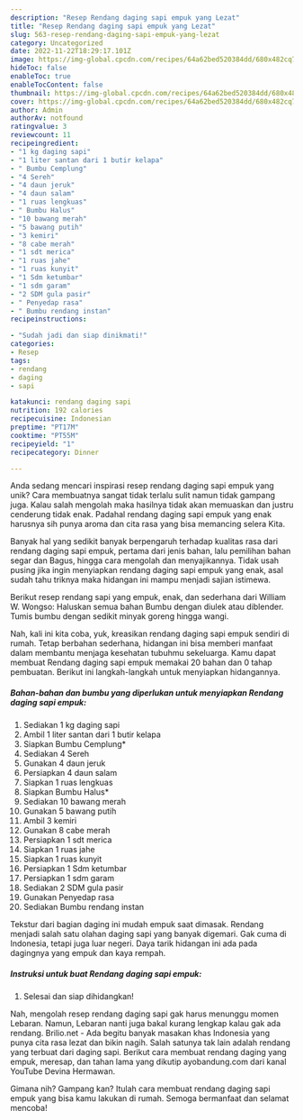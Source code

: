 ```yaml
---
description: "Resep Rendang daging sapi empuk yang Lezat"
title: "Resep Rendang daging sapi empuk yang Lezat"
slug: 563-resep-rendang-daging-sapi-empuk-yang-lezat
category: Uncategorized
date: 2022-11-22T18:29:17.101Z
image: https://img-global.cpcdn.com/recipes/64a62bed520384dd/680x482cq70/rendang-daging-sapi-empuk-foto-resep-utama.jpg
hideToc: false
enableToc: true
enableTocContent: false
thumbnail: https://img-global.cpcdn.com/recipes/64a62bed520384dd/680x482cq70/rendang-daging-sapi-empuk-foto-resep-utama.jpg
cover: https://img-global.cpcdn.com/recipes/64a62bed520384dd/680x482cq70/rendang-daging-sapi-empuk-foto-resep-utama.jpg
author: Admin
authorAv: notfound
ratingvalue: 3
reviewcount: 11
recipeingredient:
- "1 kg daging sapi"
- "1 liter santan dari 1 butir kelapa"
- " Bumbu Cemplung"
- "4 Sereh"
- "4 daun jeruk"
- "4 daun salam"
- "1 ruas lengkuas"
- " Bumbu Halus"
- "10 bawang merah"
- "5 bawang putih"
- "3 kemiri"
- "8 cabe merah"
- "1 sdt merica"
- "1 ruas jahe"
- "1 ruas kunyit"
- "1 Sdm ketumbar"
- "1 sdm garam"
- "2 SDM gula pasir"
- " Penyedap rasa"
- " Bumbu rendang instan"
recipeinstructions:

- "Sudah jadi dan siap dinikmati!"
categories:
- Resep
tags:
- rendang
- daging
- sapi

katakunci: rendang daging sapi 
nutrition: 192 calories
recipecuisine: Indonesian
preptime: "PT17M"
cooktime: "PT55M"
recipeyield: "1"
recipecategory: Dinner

---
```





Anda sedang mencari inspirasi resep rendang daging sapi empuk yang unik? Cara membuatnya sangat tidak terlalu sulit namun tidak gampang juga. Kalau salah mengolah maka hasilnya tidak akan memuaskan dan justru cenderung tidak enak. Padahal rendang daging sapi empuk yang enak harusnya sih punya aroma dan cita rasa yang bisa memancing selera Kita.





Banyak hal yang sedikit banyak berpengaruh terhadap kualitas rasa dari rendang daging sapi empuk, pertama dari jenis bahan, lalu pemilihan bahan segar dan Bagus, hingga cara mengolah dan menyajikannya. Tidak usah pusing jika ingin menyiapkan rendang daging sapi empuk yang enak,      asal sudah tahu triknya maka hidangan ini mampu menjadi sajian istimewa.














Berikut resep rendang sapi yang empuk, enak, dan sederhana dari William W. Wongso: Haluskan semua bahan Bumbu dengan diulek atau diblender. Tumis bumbu dengan sedikit minyak goreng hingga wangi.






Nah, kali ini kita coba, yuk, kreasikan rendang daging sapi empuk sendiri di rumah. Tetap berbahan sederhana, hidangan ini bisa memberi manfaat dalam membantu menjaga kesehatan tubuhmu sekeluarga. Kamu dapat membuat Rendang daging sapi empuk memakai 20 bahan dan 0 tahap pembuatan. Berikut ini langkah-langkah untuk menyiapkan hidangannya.

<!--inarticleads1-->

##### Bahan-bahan dan bumbu yang diperlukan untuk menyiapkan Rendang daging sapi empuk:

1. Sediakan 1 kg daging sapi
1. Ambil 1 liter santan dari 1 butir kelapa
1. Siapkan  Bumbu Cemplung*
1. Sediakan 4 Sereh
1. Gunakan 4 daun jeruk
1. Persiapkan 4 daun salam
1. Siapkan 1 ruas lengkuas
1. Siapkan  Bumbu Halus*
1. Sediakan 10 bawang merah
1. Gunakan 5 bawang putih
1. Ambil 3 kemiri
1. Gunakan 8 cabe merah
1. Persiapkan 1 sdt merica
1. Siapkan 1 ruas jahe
1. Siapkan 1 ruas kunyit
1. Persiapkan 1 Sdm ketumbar
1. Persiapkan 1 sdm garam
1. Sediakan 2 SDM gula pasir
1. Gunakan  Penyedap rasa
1. Sediakan  Bumbu rendang instan


Tekstur dari bagian daging ini mudah empuk saat dimasak. Rendang menjadi salah satu olahan daging sapi yang banyak digemari. Gak cuma di Indonesia, tetapi juga luar negeri. Daya tarik hidangan ini ada pada dagingnya yang empuk dan kaya rempah. 

<!--inarticleads2-->

##### Instruksi untuk buat Rendang daging sapi empuk:


1. Selesai dan siap dihidangkan!

Nah, mengolah resep rendang daging sapi gak harus menunggu momen Lebaran. Namun, Lebaran nanti juga bakal kurang lengkap kalau gak ada rendang. Brilio.net - Ada begitu banyak masakan khas Indonesia yang punya cita rasa lezat dan bikin nagih. Salah satunya tak lain adalah rendang yang terbuat dari daging sapi. Berikut cara membuat rendang daging yang empuk, meresap, dan tahan lama yang dikutip ayobandung.com dari kanal YouTube Devina Hermawan. 

Gimana nih? Gampang kan? Itulah cara membuat rendang daging sapi empuk yang bisa kamu lakukan di rumah. Semoga bermanfaat dan selamat mencoba!

